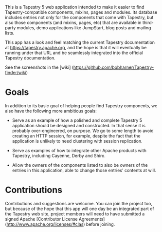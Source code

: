 
This is a Tapestry 5 web application intended to make it easier to find
Tapestry-compatible components, mixins, pages and modules. Its database
includes entries not only for the components that come with Tapestry, but
also those components (and mixins, pages, etc) that are available in
third-party modules, demo applications like JumpStart, blog posts and
mailing lists.

This app has a look and feel matching the current Tapestry documentation
at https://tapestry.apache.org, and the hope is that it will eventually
be running under that URL and be seamlessly integrated into the official
Tapestry documentation.

See the screenshots in the [wiki] (https://github.com/bobharner/Tapestry-finder/wiki)

Goals
=====

In addition to its basic goal of helping people find Tapestry components,
we also have the following more ambitious goals:

* Serve as an example of how a polished and complete Tapestry 5 application
should be designed and constructed. In that sense it is probably
over-engineered, on purpose. We go to some length to avoid creating an HTTP
session, for example, despite the fact that the application is unlikely to need
clustering with session replication.

* Serve as examples of how to integrate other Apache products with Tapestry,
including Cayenne, Derby and Shiro.

* Allow the owners of the components listed to also be owners of the entries
in this application, able to change those entries' contents at will. 

Contributions
=============

Contributions and suggestions are welcome. You can join the project too, but
because of the hope that this app will one day be an integrated part of the
Tapestry web site, project members will need to have submitted a signed Apache
[Contributor License Agreements] (http://www.apache.org/licenses/#clas) before
joining.
